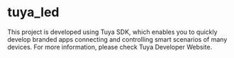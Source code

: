 # tuya_led
This project is developed using Tuya SDK, which enables you to quickly develop
branded apps connecting and controlling smart scenarios of many devices.
For more information, please check Tuya Developer Website.
